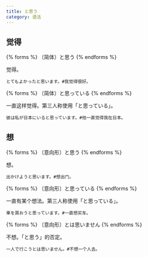 ```yaml
---
title: と思う
category: 语法
---
```


## 觉得

{% forms %}
〔简体〕と思う
{% endforms %}

觉得。

```example
とてもよかったと思います。#我觉得很好。
```

{% forms %}
〔简体〕と思っている
{% endforms %}

一直这样觉得。第三人称使用「と思っている」。

```example
彼は私が日本にいると思っています。#他一直觉得我在日本。
```

## 想

{% forms %}
〔意向形〕と思う
{% endforms %}

想。

```example
出かけようと思います。#想出门。
```

{% forms %}
〔意向形〕と思っている
{% endforms %}

一直有某个想法。第三人称使用「と思っている」。

```example
車を買おうと思っています。#一直想买车。
```

{% forms %}
〔意向形〕とは思いません
{% endforms %}

不想。「と思う」的否定。

```example
一人で行こうとは思いません。#不想一个人去。
```
